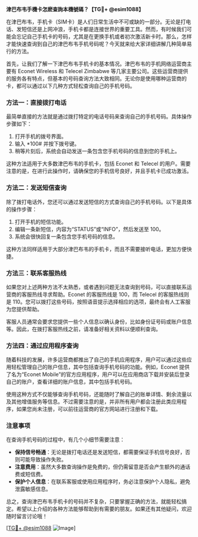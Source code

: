 **津巴布韦手機卡怎麽查詢本機號碼？【TG💪+ @esim1088】**

在津巴布韦，手机卡（SIM卡）是人们日常生活中不可或缺的一部分。无论是打电话、发短信还是上网冲浪，手机卡都是连接世界的重要工具。然而，有时候我们可能会忘记自己手机卡的号码，尤其是在更换手机或者初次激活新卡时。那么，怎样才能快速查询到自己的津巴布韦手机号码呢？今天就来给大家详细讲解几种简单易行的方法。

首先，让我们了解一下津巴布韦手机卡的基本情况。津巴布韦的手机网络运营商主要有 Econet Wireless 和 Telecel Zimbabwe 等几家主要公司。这些运营商提供的服务各有特点，但基本的号码查询方法大致相同。无论你是使用哪种运营商的卡，都可以通过以下几种方式轻松查询自己的手机号码。

### 方法一：直接拨打电话

最简单直接的方法就是通过拨打特定的电话号码来查询自己的手机号码。具体操作步骤如下：

1. 打开手机的拨号界面。
2. 输入 *100# 并按下拨号键。
3. 稍等片刻后，系统会自动发送一条包含您手机号码的信息到您的手机上。

这种方法适用于大多数津巴布韦的手机卡，包括 Econet 和 Telecel 的用户。需要注意的是，在进行此操作时，请确保您的手机信号良好，并且手机卡已成功激活。

### 方法二：发送短信查询

除了拨打电话外，您还可以通过发送短信的方式查询自己的手机号码。以下是具体的操作步骤：

1. 打开手机的短信功能。
2. 编辑一条新短信，内容为“STATUS”或“INFO”，然后发送至 100。
3. 系统会很快回复一条包含您手机号码的信息。

这种方法同样适用于大部分津巴布韦的手机卡，而且不需要接听电话，更加方便快捷。

### 方法三：联系客服热线

如果您对上述两种方法不太熟悉，或者遇到问题无法查询到号码，可以直接联系运营商的客服热线寻求帮助。Econet 的客服热线是 100，而 Telecel 的客服热线则是 110。您可以拨打这些号码，按照语音提示选择相应的选项，最终会有人工客服为您提供帮助。

客服人员通常会要求您提供一些个人信息以确认身份，比如身份证号码或账户信息等。因此，在拨打客服热线之前，请准备好相关资料以便顺利查询。

### 方法四：通过应用程序查询

随着科技的发展，许多运营商都推出了自己的手机应用程序，用户可以通过这些应用轻松管理自己的账户信息，其中包括查询手机号码的功能。例如，Econet 提供了名为“Econet Mobile”的官方应用程序，用户可以在应用商店下载并安装后登录自己的账户，查看详细的账户信息，其中包括手机号码。

使用这种方式不仅能够查询手机号码，还能随时了解自己的账单详情、剩余流量以及其他增值服务等信息。不过需要注意的是，并非所有用户都会注册此类应用程序，如果您尚未注册，可以前往运营商的官方网站进行注册和下载。

### 注意事项

在查询手机号码的过程中，有几个小细节需要注意：

- **保持信号畅通**：无论是拨打电话还是发送短信，都需要保证手机信号良好，否则可能导致操作失败。
- **注意费用**：虽然大多数查询操作是免费的，但仍需留意是否会产生额外的通话费或短信费。
- **保护个人信息**：在联系客服或使用应用程序时，务必注意保护个人隐私，避免泄露敏感信息。

总之，查询津巴布韦手机卡的号码并不复杂，只要掌握正确的方法，就能轻松搞定。希望以上介绍的各种方法能够帮助到有需要的朋友。如果还有其他疑问，欢迎随时留言讨论哦！

[[TG💪+ @esim1088](https://t.me/s/esim1088) ![Image](https://i.postimg.cc/4NQfJmqS/Snipaste-2025-05-13-00-14-12.png)]